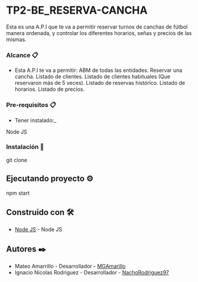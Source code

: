 # TP2-BE_RESERVA-CANCHA

Esta es una A.P.I que te va a permitir reservar turnos de canchas de fútbol manera ordenada, y controlar los diferentes horarios, señas y precios de las mismas.

### Alcance 📋
- Esta A.P.I te va a permitir:
ABM de todas las entidades.
Reservar una cancha.
Listado de clientes.
Listado de clientes habituales (Que reservaron más de 5 veces).
Listado de reservas histórico.
Listado de horarios.
Listado de precios.

### Pre-requisitos 📋

* Tener instalado:_

Node JS


### Instalación 🔧

git clone

## Ejecutando proyecto ⚙️

npm start

## Construido con 🛠️

* [Node JS](https://nodejs.org/en/) - Node JS

## Autores ✒️
* Mateo Amarrillo - Desarrollador - [MGAmarillo](https://github.com/MGAmarillo)
* Ignacio Nicolas Rodriguez - Desarrollador - [NachoRodriguez97](https://github.com/NachoRodriguez97)